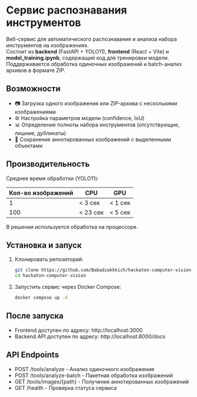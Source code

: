 # Сервис распознавания инструментов

Веб-сервис для автоматического распознавания и анализа набора инструментов на изображениях.  
Состоит из **backend** (FastAPI + YOLO11), **frontend** (React + Vite) и **model_training.ipynb**, содержащий код для тренировки модели.
Поддерживается обработка одиночных изображений и batch-анализ архивов в формате ZIP.

## Возможности

- 📷 Загрузка одного изображения или ZIP-архива с несколькими изображениями  
- ⚙️ Настройка параметров модели (confidence, IoU)  
- 📊 Определение полноты набора инструментов (отсутствующие, лишние, дубликаты)  
- 💾 Сохранение аннотированных изображений с выделенными объектами  

## Производительность

Среднее время обработки (YOLO11):

| Кол-во изображений | CPU          | GPU          |
|--------------------|-------------|--------------|
| 1                  | < 3 сек     | < 1 сек      |
| 100                | < 23 сек    | < 5 сек      |

В решении используется обработка на процессоре.

## Установка и запуск

1. Клонировать репозиторий:
   ```bash
   git clone https://github.com/Babadzakkkich/hackaton-computer-vision
   cd hackaton-computer-vision

2. Запустить сервис через Docker Compose:
    ```bash
    docker compose up -d

## После запуска
- Frontend доступен по адресу: http://localhost:3000
- Backend API доступен по адресу: http://localhost:8000/docs

## API Endpoints
- POST /tools/analyze - Анализ одиночного изображения
- POST /tools/analyze-batch - Пакетная обработка изображений
- GET /tools/images/{path} - Получение аннотированных изображений
- GET /health - Проверка статуса сервиса